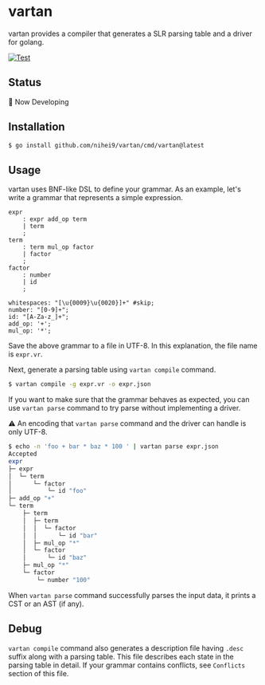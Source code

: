 # vartan

vartan provides a compiler that generates a SLR parsing table and a driver for golang.

[![Test](https://github.com/nihei9/vartan/actions/workflows/test.yml/badge.svg?branch=main)](https://github.com/nihei9/vartan/actions/workflows/test.yml)

## Status

🚧 Now Developing

## Installation

```sh
$ go install github.com/nihei9/vartan/cmd/vartan@latest
```

## Usage

vartan uses BNF-like DSL to define your grammar. As an example, let's write a grammar that represents a simple expression.

```
expr
    : expr add_op term
    | term
    ;
term
    : term mul_op factor
    | factor
    ;
factor
    : number
	| id
	;

whitespaces: "[\u{0009}\u{0020}]+" #skip;
number: "[0-9]+";
id: "[A-Za-z_]+";
add_op: '+';
mul_op: '*';
```

Save the above grammar to a file in UTF-8. In this explanation, the file name is `expr.vr`.

Next, generate a parsing table using `vartan compile` command.

```sh
$ vartan compile -g expr.vr -o expr.json
```

If you want to make sure that the grammar behaves as expected, you can use `vartan parse` command to try parse without implementing a driver.

⚠️ An encoding that `vartan parse` command and the driver can handle is only UTF-8.

```sh
$ echo -n 'foo + bar * baz * 100 ' | vartan parse expr.json
Accepted
expr
├─ expr
│  └─ term
│      └─ factor
│          └─ id "foo"
├─ add_op "+"
└─ term
    ├─ term
    │  ├─ term
    │  │  └─ factor
    │  │      └─ id "bar"
    │  ├─ mul_op "*"
    │  └─ factor
    │      └─ id "baz"
    ├─ mul_op "*"
    └─ factor
        └─ number "100"
```

When `vartan parse` command successfully parses the input data, it prints a CST or an AST (if any).

## Debug

`vartan compile` command also generates a description file having `.desc` suffix along with a parsing table. This file describes each state in the parsing table in detail. If your grammar contains conflicts, see `Conflicts` section of this file.
